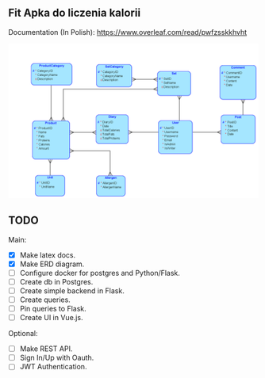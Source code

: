 ## Fit Apka do liczenia kalorii

Documentation (In Polish):
https://www.overleaf.com/read/pwfzsskkhvht

![alt text](fitapka_erd.png "ERD Diagram")

## TODO
Main:
- [x] Make latex docs.
- [x] Make ERD diagram.
- [ ] Configure docker for postgres and Python/Flask.
- [ ] Create db in Postgres.
- [ ] Create simple backend in Flask.
- [ ] Create queries.
- [ ] Pin queries to Flask.
- [ ] Create UI in Vue.js.

Optional:
- [ ] Make REST API.
- [ ] Sign In/Up with Oauth.
- [ ] JWT Authentication.